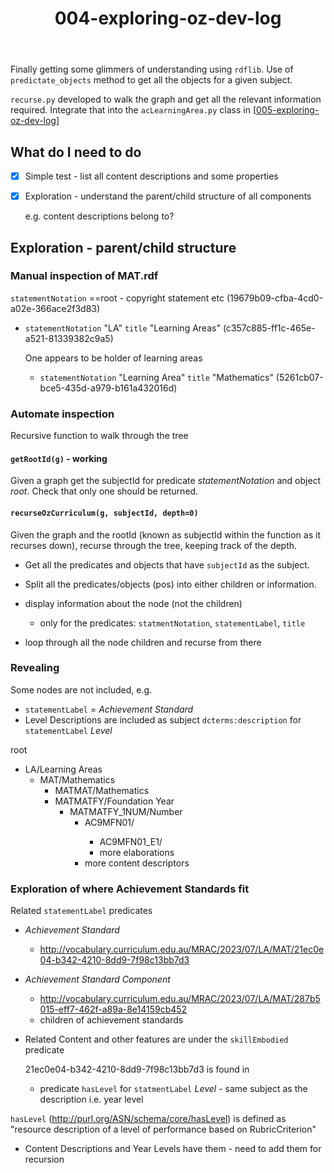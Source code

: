 ﻿---
backlinks:
- title: Exploring australian curriculum
  url: /sense/Python/exploring-australian-curriculum.html
title: 004-exploring-oz-dev-log
---
Finally getting some glimmers of understanding using `rdflib`. Use of `predictate_objects` method to get all the objects for a given subject.

`recurse.py` developed to walk the graph and get all the relevant information required. Integrate that into the `acLearningArea.py` class in [[005-exploring-oz-dev-log]]

## What do I need to do

- [X] Simple test - list all content descriptions and some properties
- [X] Exploration - understand the parent/child structure of all components

    e.g. content descriptions belong to?







## Exploration - parent/child structure

### Manual inspection of MAT.rdf

`statementNotation` ==root - copyright statement etc (19679b09-cfba-4cd0-a02e-366ace2f3d83)

- `statementNotation` "LA"  `title` "Learning Areas" (c357c885-ff1c-465e-a521-81339382c9a5)

    One appears to be holder of learning areas
    - `statementNotation` "Learning Area" `title` "Mathematics" (5261cb07-bce5-435d-a979-b161a432016d)

### Automate inspection

Recursive function to walk through the tree

#### `getRootId(g)` - working

Given a graph get the subjectId for predicate _statementNotation_ and object _root_. Check that only one should be returned.

#### `recurseOzCurriculum(g, subjectId, depth=0)`

Given the graph and the rootId (known as subjectId within the function as it recurses down), recurse through the tree, keeping track of the depth.

- Get all the predicates and objects that have `subjectId` as the subject.
- Split all the predicates/objects (pos) into either children or information. 
- display information about the node (not the children)

  - only for the predicates: `statmentNotation`, `statementLabel`, `title`

- loop through all the node children and recurse from there
    
### Revealing

Some nodes are not included, e.g. 
- `statementLabel` = _Achievement Standard_
- Level Descriptions are included as subject `dcterms:description` for `statementLabel` _Level_

root
- LA/Learning Areas
  - MAT/Mathematics
    - MATMAT/Mathematics
    - MATMATFY/Foundation Year
      - MATMATFY_1NUM/Number
        - AC9MFN01/<content descriptor title>
          - AC9MFN01_E1/<content elaboration title>
          - more elaborations
        - more content descriptors

### Exploration of where Achievement Standards fit

Related `statementLabel` predicates

- _Achievement Standard_ 
  - http://vocabulary.curriculum.edu.au/MRAC/2023/07/LA/MAT/21ec0e04-b342-4210-8dd9-7f98c13bb7d3
- _Achievement Standard Component_
  - http://vocabulary.curriculum.edu.au/MRAC/2023/07/LA/MAT/287b5015-eff7-462f-a89a-8e14159cb452
  - children of achievement standards
- Related Content and other features are under the `skillEmbodied` predicate

  21ec0e04-b342-4210-8dd9-7f98c13bb7d3 is found in 

  - predicate `hasLevel` for `statmentLabel` _Level_ - same subject as the description i.e. year level

`hasLevel` (http://purl.org/ASN/schema/core/hasLevel) is defined as "resource description of a level of performance based on RubricCriterion"

- Content Descriptions and Year Levels have them - need to add them for recursion


[//begin]: # "Autogenerated link references for markdown compatibility"
[005-exploring-oz-dev-log]: 005-exploring-oz-dev-log "004-exploring-oz-dev-log"
[//end]: # "Autogenerated link references"